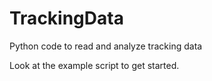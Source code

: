 # TrackingData
Python code to read and analyze tracking data

Look at the example script to get started.
